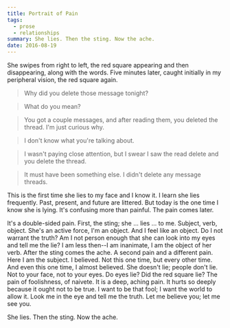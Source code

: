 ```yaml
---
title: Portrait of Pain
tags:
  - prose
  - relationships
summary: She lies. Then the sting. Now the ache.
date: 2016-08-19
---
```

She swipes from right to left, the red square appearing and then disappearing, along with the words. Five minutes later, caught initially in my peripheral vision, the red square again.

> Why did you delete those message tonight?

> What do you mean?

> You got a couple messages, and after reading them, you deleted the thread. I'm just curious why.

> I don't know what you're talking about.

> I wasn't paying close attention, but I swear I saw the read delete and you delete the thread.

> It must have been something else. I didn't delete any message threads.

This is the first time she lies to my face and I know it. I learn she lies frequently. Past, present, and future are littered. But today is the one time I know she is lying. It's confusing more than painful. The pain comes later.

It's a double-sided pain. First, the sting; she ... lies ... to me. Subject, verb, object. She's an active force, I'm an object. And I feel like an object. Do I not warrant the truth? Am I not person enough that she can look into my eyes and tell me the lie? I am less then--I am inanimate, I am the object of her verb. After the sting comes the ache. A second pain and a different pain. Here I am the subject. I believed. Not this one time, but every other time. And even this one time, I almost believed. She doesn't lie; people don't lie. Not to your face, not to your eyes. Do eyes lie? Did the red square lie? The pain of foolishness, of naivete. It is a deep, aching pain. It hurts so deeply because it ought not to be true. I want to be that fool; I want the world to allow it. Look me in the eye and tell me the truth. Let me believe you; let me see you.

She lies. Then the sting. Now the ache.
